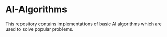 # AI-Algorithms
This repository contains implementations of basic AI algorithms which are used to solve popular problems.
